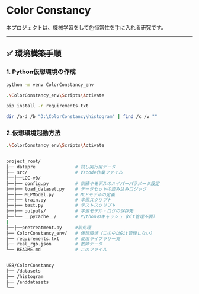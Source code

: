 # Color Constancy

本プロジェクトは、機械学習をして色恒常性を手に入れる研究です。

---

## ✅ 環境構築手順

### 1. Python仮想環境の作成

```bash
python -m venv ColorConstancy_env   

.\ColorConstancy_env\Scripts\Activate   

pip install -r requirements.txt

dir /a-d /b "D:\ColorConstancy\histogram" | find /c /v ""
```

### 2.仮想環境起動方法

```bash
.\ColorConstancy_env\Scripts\Activate   

```

```bash

project_root/
├── datapre               # 試し実行用データ
├── src/                  # Vscode作業ファイル
├──├──LCC-v0/
├──├── config.py          # 訓練やモデルのハイパーパラメータ設定
├──├── load_dataset.py    # データセットの読み込みロジック
├──├── MLPModel.py        # MLPモデルの定義
├──├── train.py           # 学習スクリプト
├──├── test.py            # テストスクリプト
├──├── outputs/           # 学習モデル・ログの保存先
├──└── __pycache__/       # Pythonのキャッシュ（Git管理不要）
|
├──├──pretreatment.py     #前処理
├── ColorConstancy_env/   # 仮想環境（この中はGit管理しない）
├── requirements.txt      # 使用ライブラリ一覧
├── real_rgb.json         # 教師データ
└── README.md             # このファイル
````

```bash

USB/ColorConstancy
├── /datasets 
├── /histogram       
├── /enddatasets
└── 
````